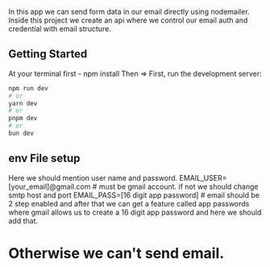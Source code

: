 In this app we can send form data in our email directly using nodemailer. Inside this project we create an api where we control our email auth and credential with email structure.

## Getting Started
At your terminal first - npm install
Then =>
First, run the development server:

```bash
npm run dev
# or
yarn dev
# or
pnpm dev
# or
bun dev
```


## env File setup
Here we should mention user name and password.
EMAIL_USER=[your_email]@gmail.com # must be gmail account. if not we should change smtp host and port
EMAIL_PASS=[16 digit app password] # email should be 2 step enabled and after that we can get a feature called app passwords where gmail allows us to create a 16 digit app password and here we should add that.

# Otherwise we can't send email.




